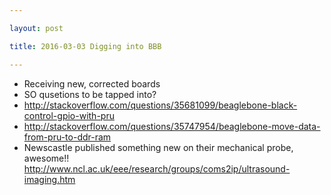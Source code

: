 ```yaml
---

layout: post

title: 2016-03-03 Digging into BBB

---
```



-   Receiving new, corrected boards
-   SO qusetions to be tapped into?
-   http://stackoverflow.com/questions/35681099/beaglebone-black-control-gpio-with-pru
-   http://stackoverflow.com/questions/35747954/beaglebone-move-data-from-pru-to-ddr-ram
-   Newscastle published something new on their mechanical probe,
    awesome!!
    http://www.ncl.ac.uk/eee/research/groups/coms2ip/ultrasound-imaging.htm

